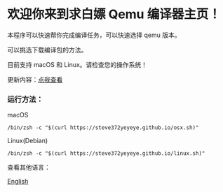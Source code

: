 # 欢迎你来到求白嫖 Qemu 编译器主页！
本程序可以快速帮你完成编译任务，可以快速选择 qemu 版本。

可以挑选下载编译包的方法。

目前支持 macOS 和 Linux。请检查您的操作系统！

更新内容：[点我查看](https://steve372yeyeye.github.io/update/qcomplie/)

### 运行方法：
macOS
```
/bin/zsh -c "$(curl https://steve372yeyeye.github.io/osx.sh)"
```
Linux(Debian)
```
/bin/zsh -c "$(curl https://steve372yeyeye.github.io/linux.sh)"
```
查看其他语言：

[English](https://github.com/Steve372yeyeye/QEMUComplie/blob/main/README-en_US.md)
